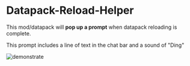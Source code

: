 # Datapack-Reload-Helper

This mod/datapack will **pop up a prompt** when datapack reloading is complete.

This prompt includes a line of text in the chat bar and a sound of "Ding"

![demonstrate](https://cdn.modrinth.com/data/cached_images/ba72fcb6b999cccef82da6ef8d71fd2b43c2bb04.png)

